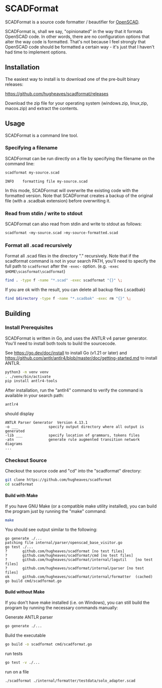 # SCADFormat

SCADFormat is a source code formatter / beautifier for [OpenSCAD](https://openscad.org/).

SCADFormat is, shall we say, "opinionated" in the way that it formats OpenSCAD code. In other words, there are no configuration options that alter the way code is formatted. That's not because I feel strongly that OpenSCAD code should be formatted a certain way - it's just that I haven't had time to implement options.

## Installation

The easiest way to install is to download one of the pre-built binary releases:

https://github.com/hugheaves/scadformat/releases

Download the zip file for your operating system (windows.zip, linux,zip, macos.zip) and extract the contents.

## Usage

SCADFormat is a command line tool.

### Specifying a filename

SCADFormat can be run directly on a file by specifying the filename on the command line:

```bash
scadformat my-source.scad
```
```
INFO	formatting file my-source.scad
```
In this mode, SCADFormat will overwrite the existing code with the formatted version. Note that SCADFormat creates a backup of the original file (with a .scadbak extension) before overwriting it.

### Read from stdin / write to stdout

SCADFormat can also read from stdin and write to stdout as follows:

```bash
scadformat <my-source.scad >my-source-formatted.scad
```

### Format all .scad recursively

Format all .scad files in the directory "." recursively. Note that if the scadformat command is not in your search PATH, you'll need to specify the full path to `scadformat` after the `-exec-` option. (e.g. `-exec $HOME\scasformat\scadformat`) 

```bash
find . -type f -name "*.scad" -exec scadformat "{}" \;
```

If you are ok with the result, you can delete all backup files (.scadbak)
```bash
find $directory -type f -name "*.scadbak" -exec rm "{}" \;
```

## Building

### Install Prerequisites

SCADFormat is written in Go, and uses the ANTLR v4 parser generator. You'll need to install both tools to build the sourcecode.

See https://go.dev/doc/install to install Go (v1.21 or later) and https://github.com/antlr/antlr4/blob/master/doc/getting-started.md to install ANTLR.

```bash
python3 -m venv venv
. ./venv/bin/activate
pip install antlr4-tools
```

After installation, run the "antlr4" command to verify the command is available in your search path:

```bash
antlr4
```
should display
```
ANTLR Parser Generator  Version 4.13.1
-o ___              specify output directory where all output is generated
-lib ___            specify location of grammars, tokens files
-atn                generate rule augmented transition network diagrams
...
```

### Checkout Source
Checkout the source code and "cd" into the "scadformat" directory:
```bash
git clone https://github.com/hugheaves/scadformat
cd scadformat
```

#### Build with Make
If you have GNU Make (or a compatible make utility installed), you can build the program just by running the "make" command:
```bash
make
```

You should see output similar to the following:
```
go generate ./...
patching file internal/parser/openscad_base_visitor.go
go test ./...
?   	github.com/hugheaves/scadformat	[no test files]
?   	github.com/hugheaves/scadformat/cmd	[no test files]
?   	github.com/hugheaves/scadformat/internal/logutil	[no test files]
?   	github.com/hugheaves/scadformat/internal/parser	[no test files]
ok  	github.com/hugheaves/scadformat/internal/formatter	(cached)
go build cmd/scadformat.go
```

#### Build without Make
If you don't have make installed (i.e. on Windows), you can still build the program by running the necessary commands manually:

Generate ANTLR parser
```bash
go generate ./...
```

Build the executable
```bash
go build -o scadformat cmd/scadformat.go
```

run tests
```bash
go test -v ./...
```


run on a file
```bash
./scadformat ./internal/formatter/testdata/solo_adapter.scad
```
